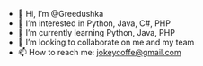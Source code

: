 - 👋 Hi, I’m @Greedushka
- 👀 I’m interested in Python, Java, C#, PHP
- 🌱 I’m currently learning Python, Java, PHP
- 💞️ I’m looking to collaborate on me and my team
- 📫 How to reach me: jokeycoffe@gmail.com
